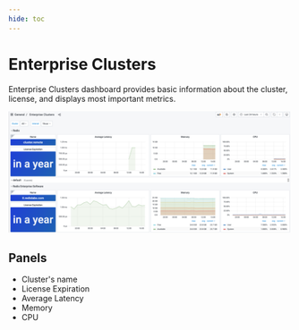 ```yaml
---
hide: toc
---
```


# Enterprise Clusters

Enterprise Clusters dashboard provides basic information about the cluster, license, and displays most important metrics.

![Enterpise Clusters](../../images/redis-explorer/dashboards/explorer.png)

## Panels

- Cluster's name
- License Expiration
- Average Latency
- Memory
- CPU
